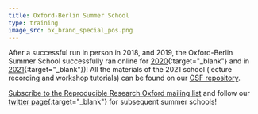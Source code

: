 ```yaml
---
title: Oxford-Berlin Summer School
type: training
image_src: ox_brand_special_pos.png
---
```

After a successful run in person in 2018, and 2019, the Oxford-Berlin Summer School successfully ran online for [2020](https://s-quest.bihealth.org/BeOx/index.html){:target="_blank"} and in [2021](https://s-quest.bihealth.org/BeOx/index.html){:target="_blank"})! All the materials of the 2021 school (lecture recording and workshop tutorials) can be found on our [OSF repository](https://osf.io/8q59y/).

[Subscribe to the Reproducible Research Oxford mailing list](https://web.maillist.ox.ac.uk/ox/subscribe/rroxford) and follow our [twitter page](https://twitter.com/RRoxford){:target="_blank"} for subsequent summer schools!
